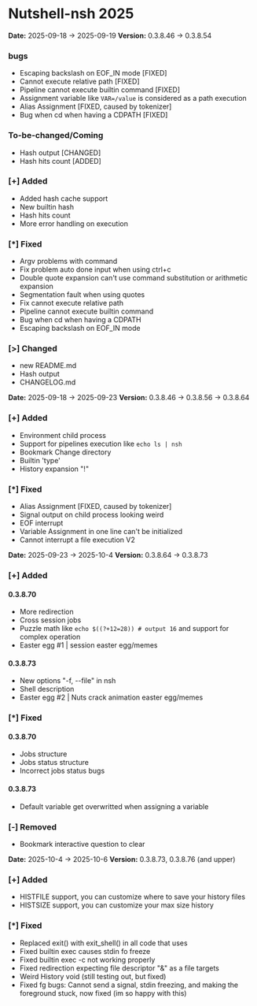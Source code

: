 # Nutshell-nsh 2025

**Date:** 2025-09-18 -> 2025-09-19 **Version:** 0.3.8.46 -> 0.3.8.54

### bugs
- Escaping backslash on EOF_IN mode [FIXED]
- Cannot execute relative path [FIXED]
- Pipeline cannot execute builtin command [FIXED]
- Assignment variable like ```VAR=/value``` is considered as a path execution
- Alias Assignment [FIXED, caused by tokenizer]
- Bug when cd when having a CDPATH [FIXED]

### To-be-changed/Coming
- Hash output [CHANGED]
- Hash hits count [ADDED]

### [+] Added
- Added hash cache support
- New builtin hash
- Hash hits count
- More error handling on execution

### [*] Fixed
- Argv problems with command
- Fix problem auto done input when using ctrl+c
- Double quote expansion can't use command substitution or arithmetic expansion
- Segmentation fault when using quotes
- Fix cannot execute relative path
- Pipeline cannot execute builtin command
- Bug when cd when having a CDPATH
- Escaping backslash on EOF_IN mode

### [>] Changed
- new README.md
- Hash output
- CHANGELOG.md



**Date:** 2025-09-18 -> 2025-09-23 **Version:** 0.3.8.46 -> 0.3.8.56 -> 0.3.8.64

### [+] Added
- Environment child process
- Support for pipelines execution like ``echo ls | nsh``
- Bookmark Change directory
- Builtin 'type'
- History expansion "!"

### [*] Fixed
- Alias Assignment [FIXED, caused by tokenizer]
- Signal output on child process looking weird
- EOF interrupt
- Variable Assignment in one line can't be initialized
- Cannot interrupt a file execution V2

**Date:** 2025-09-23 -> 2025-10-4 **Version:** 0.3.8.64 -> 0.3.8.73

### [+] Added
#### 0.3.8.70
- More redirection
- Cross session jobs
- Puzzle math like ```echo $((?+12=28)) # output 16``` and support for complex operation
- Easter egg #1 | session easter egg/memes
#### 0.3.8.73
- New options "-f, --file" in nsh
- Shell description
- Easter egg #2 | Nuts crack animation easter egg/memes

### [*] Fixed
#### 0.3.8.70
- Jobs structure
- Jobs status structure
- Incorrect jobs status bugs
#### 0.3.8.73
- Default variable get overwritted when assigning a variable

### [-] Removed
- Bookmark interactive question to clear

**Date:** 2025-10-4 -> 2025-10-6 **Version:** 0.3.8.73, 0.3.8.76 (and upper)

### [+] Added
- HISTFILE support, you can customize where to save your history files
- HISTSIZE support, you can customize your max size history

### [*] Fixed
- Replaced exit() with exit_shell() in all code that uses
- Fixed builtin exec causes stdin fo freeze
- Fixed builtin exec -c not working properly
- Fixed redirection expecting file descriptor "&" as a file targets
- Weird History void (still testing out, but fixed)
- Fixed fg bugs: Cannot send a signal, stdin freezing, and making the foreground stuck, now fixed (im so happy with this)